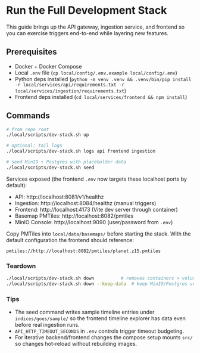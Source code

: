 # Run the Full Development Stack

This guide brings up the API gateway, ingestion service, and frontend so you can
exercise triggers end-to-end while layering new features.

## Prerequisites
- Docker + Docker Compose
- Local `.env` file (`cp local/config/.env.example local/config/.env`)
- Python deps installed (`python -m venv .venv && .venv/bin/pip install -r local/services/api/requirements.txt -r local/services/ingestion/requirements.txt`)
- Frontend deps installed (`cd local/services/frontend && npm install`)

## Commands

```bash
# from repo root
./local/scripts/dev-stack.sh up

# optional: tail logs
./local/scripts/dev-stack.sh logs api frontend ingestion

# seed MinIO + Postgres with placeholder data
./local/scripts/dev-stack.sh seed
```

Services exposed (the frontend `.env` now targets these localhost ports by default):
- API: http://localhost:8081/v1/healthz
- Ingestion: http://localhost:8084/healthz (manual triggers)
- Frontend: http://localhost:4173 (Vite dev server through container)
- Basemap PMTiles: http://localhost:8082/pmtiles
- MinIO Console: http://localhost:9090 (user/password from `.env`)

Copy PMTiles into `local/data/basemaps/` before starting the stack. With the
default configuration the frontend should reference:

```
pmtiles://http://localhost:8082/pmtiles/planet.z15.pmtiles
```

### Teardown
```bash
./local/scripts/dev-stack.sh down          # removes containers + volumes
./local/scripts/dev-stack.sh down --keep-data  # keep MinIO/Postgres volumes
```

### Tips
- The seed command writes sample timeline entries under `indices/goes/sample/`
  so the frontend timeline explorer has data even before real ingestion runs.
- `API_HTTP_TIMEOUT_SECONDS` in `.env` controls trigger timeout budgeting.
- For iterative backend/frontend changes the compose setup mounts `src/` so
  changes hot-reload without rebuilding images.
